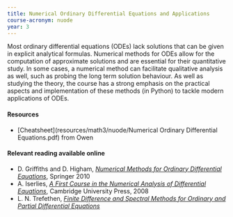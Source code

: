 ```yaml
---
title: Numerical Ordinary Differential Equations and Applications
course-acronym: nuode
year: 3
---
```


Most ordinary differential equations (ODEs) lack solutions that can be given in explicit analytical formulas. Numerical methods for ODEs allow for the computation of approximate solutions and are essential for their quantitative study. In some cases, a numerical method can facilitate qualitative analysis as well, such as probing the long term solution behaviour. As well as studying the theory, the course has a strong emphasis on the practical aspects and implementation of these methods (in Python) to tackle modern applications of ODEs.

#### Resources

- [Cheatsheet](resources/math3/nuode/Numerical Ordinary Differential Equations.pdf) from Owen

#### Relevant reading available online

- D. Griffiths and D. Higham, [*Numerical Methods for Ordinary Differential Equations*](https://discovered.ed.ac.uk/permalink/f/1njkql8/44UOE_ALMA21149569340002466),
  Springer 2010
- A. Iserlies, [*A First Course in the Numerical Analysis of Differential Equations*](https://discovered.ed.ac.uk/permalink/f/1s15qcp/TN_cdi_askewsholts_vlebooks_9781139636568), Cambridge University Press, 2008
- L. N. Trefethen, [*Finite Difference and Spectral Methods for Ordinary and Partial Differential Equations*](https://discovered.ed.ac.uk/permalink/f/1njkql8/44UOE_ALMA51181290460002466)
